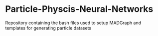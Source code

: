 # Particle-Physcis-Neural-Networks
Repository containing the bash files used to setup MADGraph and templates for generating particle datasets
